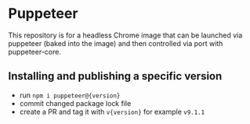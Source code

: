 # Puppeteer

This repository is for a headless Chrome image that can be launched via puppeteer (baked into the image) and then controlled via port with puppeteer-core.

## Installing and publishing a specific version

- run `npm i puppeteer@{version}`
- commit changed package lock file
- create a PR and tag it with `v{version}` for example `v9.1.1`
